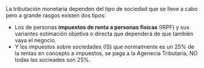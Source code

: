 La tributación monetaria dependen del tipo de sociedad que se lleve a cabo pero a grande rasgos existen dos tipos:

- Los de personas **impuestos de renta a personas fisicas** (IRPF) y sus variantes estimación objetiva o directa que dependerá de que también vaya el negocio.
- Y los impuestos  sobre sociedades (IS) que normalmente es un 25% de la rentas en concepto a impuestos, se paga a la Agenecia Tributaria, NO todas las socieades son 25%.
